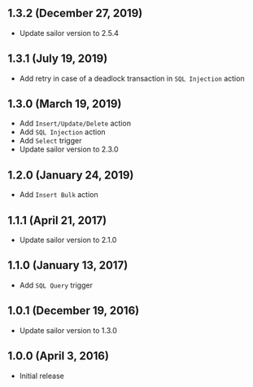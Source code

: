 ## 1.3.2 (December 27, 2019)

* Update sailor version to 2.5.4

## 1.3.1 (July 19, 2019)

* Add retry in case of a deadlock transaction in `SQL Injection` action

## 1.3.0 (March 19, 2019)

* Add `Insert/Update/Delete` action
* Add `SQL Injection` action
* Add `Select` trigger
* Update sailor version to 2.3.0

## 1.2.0 (January 24, 2019)

* Add `Insert Bulk` action

## 1.1.1 (April 21, 2017)

* Update sailor version to 2.1.0

## 1.1.0 (January 13, 2017)

* Add `SQL Query` trigger

## 1.0.1 (December 19, 2016)

* Update sailor version to 1.3.0

## 1.0.0 (April 3, 2016)

* Initial release